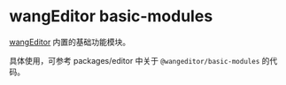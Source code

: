 # wangEditor basic-modules

[wangEditor](https://www.wangeditor.com/v5/) 内置的基础功能模块。

具体使用，可参考 packages/editor 中关于 `@wangeditor/basic-modules` 的代码。
